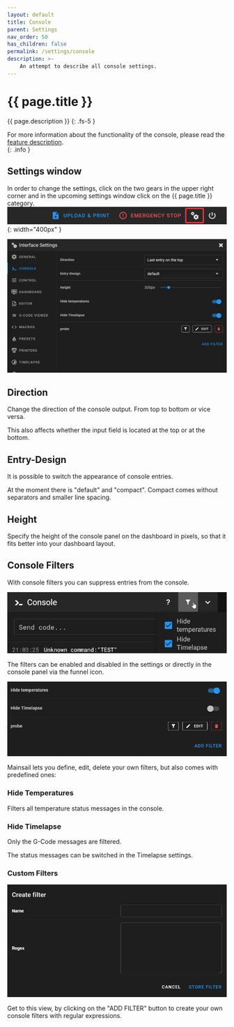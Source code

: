 ```yaml
---
layout: default
title: Console
parent: Settings
nav_order: 50
has_children: false
permalink: /settings/console
description: >-
    An attempt to describe all console settings.
---
```

# {{ page.title }}
{{ page.description }}
{: .fs-5 }

For more information about the functionality of the console, please read the [feature description](/features/console).  
{: .info }


## Settings window
In order to change the settings, click on the two gears in the upper right corner and in the upcoming settings window click on the {{ page.title }} category.  
![settings gears](img/header-settings.png){: width="400px" }

![](img/settings-console.png)

## Direction
Change the direction of the console output. From top to bottom or vice versa.

This also affects whether the input field is located at the top or at the bottom.

## Entry-Design

It is possible to switch the appearance of console entries.

At the moment there is "default" and "compact". Compact comes without separators and smaller line spacing.

## Height

Specify the height of the console panel on the dashboard in pixels, so that it fits better into your dashboard layout.

## Console Filters

With console filters you can suppress entries from the console.

![](img/settings-console-filters.png)

 The filters can be enabled and disabled in the settings or directly in the console panel via the funnel icon.

![](img/settings-console-filters2.png)

Mainsail lets you define, edit, delete your own filters, but also comes with predefined ones:

### Hide Temperatures

Filters all temperature status messages in the console.

### Hide Timelapse

Only the G-Code messages are filtered. 

The status messages can be switched in the Timelapse settings.

### Custom Filters

![](img/settings-console-filters3.png)

Get to this view, by clicking on the "ADD FILTER" button to create your own console filters with regular expressions.